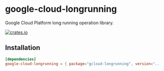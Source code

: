 # google-cloud-longrunning

Google Cloud Platform long running operation library.

[![crates.io](https://img.shields.io/crates/v/gcloud-longrunning.svg)](https://crates.io/crates/gcloud-longrunning)

## Installation

```toml
[dependencies]
google-cloud-longrunning = { package="gcloud-longrunning", version="..." }
```


